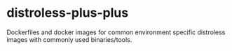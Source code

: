 # distroless-plus-plus
Dockerfiles and docker images for common environment specific distroless images with commonly used binaries/tools.
